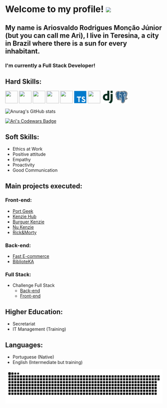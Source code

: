 # Welcome to my profile! <img src="https://raw.githubusercontent.com/MartinHeinz/MartinHeinz/master/wave.gif" width="30px">

## My name is Ariosvaldo Rodrigues Monção Júnior (but you can call me Ari), I live in Teresina, a city in Brazil where there is a sun for every inhabitant.

### I'm currently a Full Stack Developer!

## Hard Skills:
<p align="left">
<img width="40" height="40" src="https://cdn.jsdelivr.net/gh/devicons/devicon/icons/html5/html5-original-wordmark.svg"/>
<img width="40" height="40" src="https://cdn.jsdelivr.net/gh/devicons/devicon/icons/css3/css3-original-wordmark.svg"/>
<img width="40" height="40" src="https://cdn.jsdelivr.net/gh/devicons/devicon/icons/javascript/javascript-plain.svg"/>
<img width="40" height="40" src="https://cdn.jsdelivr.net/gh/devicons/devicon/icons/react/react-original-wordmark.svg"/>
<img width="40" height="40" src="https://cdn.jsdelivr.net/gh/devicons/devicon/icons/git/git-plain-wordmark.svg"/>
<img width="40" height="40" src="https://raw.githubusercontent.com/devicons/devicon/1119b9f84c0290e0f0b38982099a2bd027a48bf1/icons/typescript/typescript-original.svg"/>
<img width="40" height="40" src="https://cdn.jsdelivr.net/gh/devicons/devicon/icons/python/python-original.svg"/>
<img width="40" height="40" src="https://raw.githubusercontent.com/devicons/devicon/master/icons/django/django-plain.svg"/>
<img width="40" height="40" src="https://raw.githubusercontent.com/devicons/devicon/master/icons/postgresql/postgresql-original.svg"/>
</p>

![Anurag's GitHub stats](https://github-readme-stats.vercel.app/api?username=arimoncaojr&count_private=true&theme=midnight-purple&show_icons=true)

[![Ari's Codewars Badge](https://www.codewars.com/users/arimoncaojr/badges/small)](https://www.codewars.com/users/arimoncaojr)

## Soft Skills:
- Ethics at Work
- Positive attitude
- Empathy
- Proactivity
- Good Communication

## Main projects executed:
### Front-end:
- [Port Geek](https://port-geek.vercel.app/)
- [Kenzie Hub](https://react-entrega-kenzie-hub-arimoncaojr.vercel.app/)
- [Burguer Kenzie](https://react-entrega-hamburgueria-da-kenzie-arimoncaojr-arimoncaojr.vercel.app/)
- [Nu Kenzie](https://react-entrega-s1-nu-kenzie-arimoncaojr.vercel.app/)
- [Rick&Morty](https://atividade-s2-07.vercel.app/)

### Back-end:
- [Fast E-commerce](https://github.com/m4-pf-node-jardel-04/Fast-Ecommerce)
- [BiblioteKA](https://github.com/BiblioteKa-M5-group18/Biblioteka-M5)

### Full Stack:
- Challenge Full Stack
  - [Back-end](https://github.com/arimoncaojr/desafio-fullstack-back-end-arimoncaojr)
  - [Front-end](https://github.com/arimoncaojr/desafio-full-stack-front-end-arimoncaojr)

## Higher Education:
- Secretariat
- IT Management (Training)

## Languages:
- Portuguese (Native)
- English (Intermediate but training)

![Snake animation](https://github.com/arimoncaojr/arimoncaojr/blob/output/github-contribution-grid-snake.svg)
